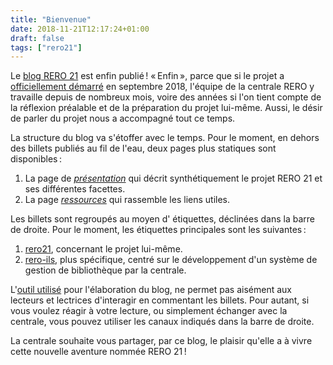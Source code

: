 ```yaml
---
title: "Bienvenue"
date: 2018-11-21T12:17:24+01:00
draft: false 
tags: ["rero21"]
---
```


Le [blog RERO 21](/) est enfin publié ! « Enfin », parce que si le projet a [officiellement démarré](/communique-de-presse) en septembre 2018, l'équipe de la centrale RERO y travaille depuis de nombreux mois, voire des années si l'on tient compte de la réflexion préalable et de la préparation du projet lui-même. Aussi, le désir de parler du projet nous a accompagné tout ce temps.

<!--more-->

La structure du blog va s'étoffer avec le temps. Pour le moment, en dehors des billets publiés au fil de l'eau, deux pages plus statiques sont disponibles :

1. La page de [*présentation*](/presentation) qui décrit synthétiquement le projet RERO 21 et ses différentes facettes.
1. La page [*ressources*](/ressources) qui rassemble les liens utiles.

Les billets sont regroupés au moyen d'<span class="badge badge-primary"><i class="fas fa-tag"></i> étiquettes</span>, déclinées dans la barre de droite. Pour le moment, les étiquettes principales sont les suivantes :

1. <a href="/tags/rero21" class="badge badge-primary"><i class="fas fa-tag"></i> rero21</a>, concernant le projet lui-même.
1. <a href="/tags/rero-ils" class="badge badge-primary"><i class="fas fa-tag"></i> rero-ils</a>, plus spécifique, centré sur le développement d'un système de gestion de bibliothèque par la centrale.

L'[outil utilisé](https://gohugo.io "Le site officiel du logiciel HUGO") pour l'élaboration du blog, ne permet pas aisément aux lecteurs et lectrices d'interagir en commentant les billets. Pour autant, si vous voulez réagir à votre lecture, ou simplement échanger avec la centrale, vous pouvez utiliser les canaux indiqués dans la barre de droite.

La centrale souhaite vous partager, par ce blog, le plaisir qu'elle a à vivre cette nouvelle aventure nommée RERO 21 !
